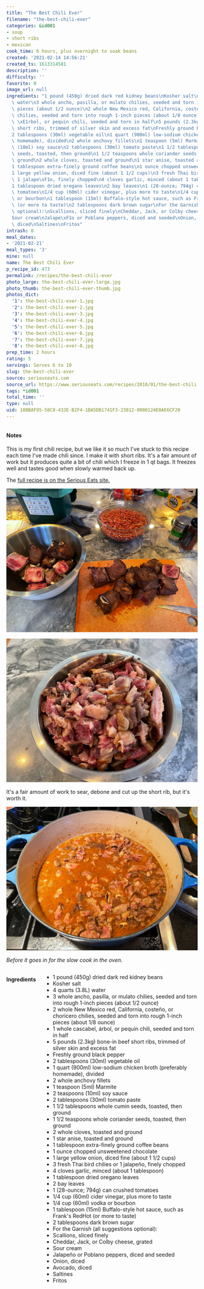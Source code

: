 ```yaml
---
title: "The Best Chili Ever"
filename: "the-best-chili-ever"
categories: &id001
- soup
- short ribs
- mexican
cook_time: 6 hours, plus overnight to soak beans
created: '2021-02-14 14:56:21'
created_ts: 1613314581
description: ''
difficulty: ''
favorite: 0
image_url: null
ingredients: "1 pound (450g) dried dark red kidney beans\nKosher salt\n4 quarts (3.8L)\
  \ water\n3 whole ancho, pasilla, or mulato chilies, seeded and torn into rough 1-inch\
  \ pieces (about 1/2 ounce)\n2 whole New Mexico red, California, coste\xF1o, or choricero\
  \ chilies, seeded and torn into rough 1-inch pieces (about 1/8 ounce)\n1 whole cascabel,\
  \ \xE1rbol, or pequin chili, seeded and torn in half\n5 pounds (2.3kg) bone-in beef\
  \ short ribs, trimmed of silver skin and excess fat\nFreshly ground black pepper\n\
  2 tablespoons (30ml) vegetable oil\n1 quart (900ml) low-sodium chicken broth (preferably\
  \ homemade), divided\n2 whole anchovy fillets\n1 teaspoon (5ml) Marmite\n2 teaspoons\
  \ (10ml) soy sauce\n2 tablespoons (30ml) tomato paste\n1 1/2 tablespoons whole cumin\
  \ seeds, toasted, then ground\n1 1/2 teaspoons whole coriander seeds, toasted, then\
  \ ground\n2 whole cloves, toasted and ground\n1 star anise, toasted and ground\n\
  1 tablespoon extra-finely ground coffee beans\n1 ounce chopped unsweetened chocolate\n\
  1 large yellow onion, diced fine (about 1 1/2 cups)\n3 fresh Thai bird chilies or\
  \ 1 jalape\xF1o, finely chopped\n4 cloves garlic, minced (about 1 tablespoon)\n\
  1 tablespoon dried oregano leaves\n2 bay leaves\n1 (28-ounce; 794g) can crushed\
  \ tomatoes\n1/4 cup (60ml) cider vinegar, plus more to taste\n1/4 cup (60ml) vodka\
  \ or bourbon\n1 tablespoon (15ml) Buffalo-style hot sauce, such as Frank's RedHot\
  \ (or more to taste)\n2 tablespoons dark brown sugar\nFor the Garnish (all suggestions\
  \ optional):\nScallions, sliced finely\nCheddar, Jack, or Colby cheese, grated\n\
  Sour cream\nJalape\xF1o or Poblano peppers, diced and seeded\nOnion, diced\nAvocado,\
  \ diced\nSaltines\nFritos"
intrash: 0
meal_dates:
- '2021-02-21'
meal_types: '3'
mine: null
name: The Best Chili Ever
p_recipe_id: 473
permalink: /recipes/the-best-chili-ever
photo_large: the-best-chili-ever-large.jpg
photo_thumb: the-best-chili-ever-thumb.jpg
photos_dict:
  '1': the-best-chili-ever-1.jpg
  '2': the-best-chili-ever-2.jpg
  '3': the-best-chili-ever-3.jpg
  '4': the-best-chili-ever-4.jpg
  '5': the-best-chili-ever-5.jpg
  '6': the-best-chili-ever-6.jpg
  '7': the-best-chili-ever-7.jpg
  '8': the-best-chili-ever-8.jpg
prep_time: 2 hours
rating: 5
servings: Serves 6 to 10
slug: the-best-chili-ever
source: seriouseats.com
source_url: https://www.seriouseats.com/recipes/2010/01/the-best-chili-recipe.html
tags: *id001
total_time: ''
type: null
uid: 10BBAF95-58C8-433E-B2F4-1BA5DB1741F3-23012-0000124E0AE6CF20
---
```

<div class="large-8 medium-7 columns" id="writeup">		<div id="notes"><h4>Notes</h4>
<div class="box box-notes"><p>This is my first chili recipe, but we like it so much I've stuck to this recipe each time I've made chili since. I make it with short ribs. It's a fair amount of work but it produces quite a bit of chili which I freeze in 1 qt bags. It freezes well and tastes good when slowly warmed back up.</p>
<p>The <a href="https://www.seriouseats.com/recipes/2010/01/the-best-chili-recipe.html">full recipe is on the Serious Eats site.</a></p>
<p><img src="/images/recipes/the-best-chili-ever-2.jpg" alt="short ribs" /></p>
<p><img src="/images/recipes/the-best-chili-ever-8.jpg" alt="short ribs" /></p>
<p>It's a fair amount of work to sear, debone and cut up the short rib, but it's worth it.</p>
<p><img src="/images/recipes/the-best-chili-ever-3.jpg" alt="short ribs" /></p>
<p><em>Before it goes in for the slow cook in the oven.</em></p>
</div></div>	</div><!-- #writeup -->
</div><!-- #row-one -->
<div class="row" id="row-two">	<div class="medium-4 small-5 columns" id="ingredients"><h4>Ingredients</h4><div class="box box-ingredients content"><ul>
<li>1 pound (450g) dried dark red kidney beans</li>
<li>Kosher salt</li>
<li>4 quarts (3.8L) water</li>
<li>3 whole ancho, pasilla, or mulato chilies, seeded and torn into rough 1-inch pieces (about 1/2 ounce)</li>
<li>2 whole New Mexico red, California, costeño, or choricero chilies, seeded and torn into rough 1-inch pieces (about 1/8 ounce)</li>
<li>1 whole cascabel, árbol, or pequin chili, seeded and torn in half</li>
<li>5 pounds (2.3kg) bone-in beef short ribs, trimmed of silver skin and excess fat</li>
<li>Freshly ground black pepper</li>
<li>2 tablespoons (30ml) vegetable oil</li>
<li>1 quart (900ml) low-sodium chicken broth (preferably homemade), divided</li>
<li>2 whole anchovy fillets</li>
<li>1 teaspoon (5ml) Marmite</li>
<li>2 teaspoons (10ml) soy sauce</li>
<li>2 tablespoons (30ml) tomato paste</li>
<li>1 1/2 tablespoons whole cumin seeds, toasted, then ground</li>
<li>1 1/2 teaspoons whole coriander seeds, toasted, then ground</li>
<li>2 whole cloves, toasted and ground</li>
<li>1 star anise, toasted and ground</li>
<li>1 tablespoon extra-finely ground coffee beans</li>
<li>1 ounce chopped unsweetened chocolate</li>
<li>1 large yellow onion, diced fine (about 1 1/2 cups)</li>
<li>3 fresh Thai bird chilies or 1 jalapeño, finely chopped</li>
<li>4 cloves garlic, minced (about 1 tablespoon)</li>
<li>1 tablespoon dried oregano leaves</li>
<li>2 bay leaves</li>
<li>1 (28-ounce; 794g) can crushed tomatoes</li>
<li>1/4 cup (60ml) cider vinegar, plus more to taste</li>
<li>1/4 cup (60ml) vodka or bourbon</li>
<li>1 tablespoon (15ml) Buffalo-style hot sauce, such as Frank's RedHot (or more to taste)</li>
<li>2 tablespoons dark brown sugar</li>
<li>For the Garnish (all suggestions optional):</li>
<li>Scallions, sliced finely</li>
<li>Cheddar, Jack, or Colby cheese, grated</li>
<li>Sour cream</li>
<li>Jalapeño or Poblano peppers, diced and seeded</li>
<li>Onion, diced</li>
<li>Avocado, diced</li>
<li>Saltines</li>
<li>Fritos</li>
</ul>
</div>	</div>	<div class="medium-6 small-7 columns" id="directions">	</div>